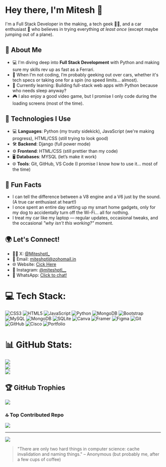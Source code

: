 # Hey there, I'm Mitesh 👋

I'm a Full Stack Developer in the making, a tech geek 🧑‍💻, and a car enthusiast 🚗 who believes in trying everything *at least once* (except maybe jumping out of a plane).

## 🚀 About Me
- 💻 I'm diving deep into **Full Stack Development** with Python and making sure my skills rev up as fast as a Ferrari.
- 🚗 When I’m not coding, I’m probably geeking out over cars, whether it's tech specs or taking one for a spin (no speed limits... almost).
- 🌱 Currently learning: Building full-stack web apps with Python because who needs sleep anyway?
- 🎮 I also enjoy a good video game, but I promise I only code during the loading screens (most of the time).

## 🔧 Technologies I Use

- 💻 **Languages**: Python (my trusty sidekick), JavaScript (we're making progress), HTML/CSS (still trying to look good)
- 🛠️ **Backend**: Django (full power mode)
- ⚙️ **Frontend**: HTML/CSS (still prettier than my code)
- 🖥️ **Databases**: MYSQL (let’s make it work)
- 🌐 **Tools**: Git, GitHub, VS Code (I promise I know how to use it... most of the time)

## 🧠 Fun Facts

- I can tell the difference between a V8 engine and a V6 just by the sound. (A true car enthusiast at heart!)
- I once spent an entire day setting up my smart home gadgets, only for my dog to accidentally turn off the Wi-Fi... all for nothing.
- I treat my car like my laptop — regular updates, occasional tweaks, and the occasional *"why isn't this working?"* moment.

## 🌍 Let's Connect!
- 🦸‍♂️ X: [@Miteshptl_](https://x.com/miteshptl_)
- 📧 Email: [miteshptl@zohomail.in](mailto:miteshptl@zohomail.in)
- 🌐 Website: [Cick Here](https://miteshptl.github.io/portfolio/)
- 📸 Instagram: [@miteshptl__](https://www.instagram.com/miteshptl__) 
- 📱 WhatsApp: [Click to chat!](https://wa.me/9391194085) 


# 💻 Tech Stack:
![CSS3](https://img.shields.io/badge/css3-%231572B6.svg?style=plastic&logo=css3&logoColor=white) ![HTML5](https://img.shields.io/badge/html5-%23E34F26.svg?style=plastic&logo=html5&logoColor=white) ![JavaScript](https://img.shields.io/badge/javascript-%23323330.svg?style=plastic&logo=javascript&logoColor=%23F7DF1E) ![Python](https://img.shields.io/badge/python-3670A0?style=plastic&logo=python&logoColor=ffdd54) ![MongoDB](https://img.shields.io/badge/MongoDB-%234ea94b.svg?style=plastic&logo=mongodb&logoColor=white) ![Bootstrap](https://img.shields.io/badge/bootstrap-%238511FA.svg?style=plastic&logo=bootstrap&logoColor=white) ![MySQL](https://img.shields.io/badge/mysql-4479A1.svg?style=plastic&logo=mysql&logoColor=white) ![MongoDB](https://img.shields.io/badge/MongoDB-%234ea94b.svg?style=plastic&logo=mongodb&logoColor=white) ![SQLite](https://img.shields.io/badge/sqlite-%2307405e.svg?style=plastic&logo=sqlite&logoColor=white) ![Canva](https://img.shields.io/badge/Canva-%2300C4CC.svg?style=plastic&logo=Canva&logoColor=white) ![Framer](https://img.shields.io/badge/Framer-black?style=plastic&logo=framer&logoColor=blue) ![Figma](https://img.shields.io/badge/figma-%23F24E1E.svg?style=plastic&logo=figma&logoColor=white) ![Git](https://img.shields.io/badge/git-%23F05033.svg?style=plastic&logo=git&logoColor=white) ![GitHub](https://img.shields.io/badge/github-%23121011.svg?style=plastic&logo=github&logoColor=white) ![Cisco](https://img.shields.io/badge/cisco-%23049fd9.svg?style=plastic&logo=cisco&logoColor=black) ![Portfolio](https://img.shields.io/badge/Portfolio-%23000000.svg?style=plastic&logo=firefox&logoColor=#FF7139)
# 📊 GitHub Stats:
![](https://github-readme-stats.vercel.app/api?username=Miteshptl&theme=highcontrast&hide_border=false&include_all_commits=true&count_private=true)<br/>
![](https://nirzak-streak-stats.vercel.app/?user=Miteshptl&theme=highcontrast&hide_border=false)<br/>
![](https://github-readme-stats.vercel.app/api/top-langs/?username=Miteshptl&theme=highcontrast&hide_border=false&include_all_commits=true&count_private=true&layout=compact)

## 🏆 GitHub Trophies
![](https://github-profile-trophy.vercel.app/?username=Miteshptl&theme=radical&no-frame=false&no-bg=true&margin-w=4)


### 🔝 Top Contributed Repo
![](https://github-contributor-stats.vercel.app/api?username=Miteshptl&limit=5&theme=dark&combine_all_yearly_contributions=true)

---
[![](https://visitcount.itsvg.in/api?id=Miteshptl&icon=0&color=7)](https://visitcount.itsvg.in)

<!-- Proudly created with GPRM ( https://gprm.itsvg.in ) -->

> "There are only two hard things in computer science: cache invalidation and naming things." – Anonymous (but probably me, after a few cups of coffee)
